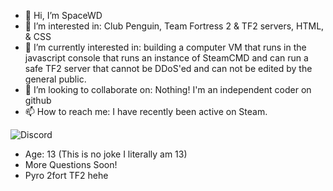 - 👋 Hi, I’m SpaceWD
- 👀 I’m interested in: Club Penguin, Team Fortress 2 & TF2 servers, HTML, & CSS
- 🌱 I’m currently interested in: building a computer VM that runs in the javascript console that runs an instance of SteamCMD and can run a safe TF2 server that cannot be DDoS'ed and can not be edited by the general public.
- 💞️ I’m looking to collaborate on: Nothing! I'm an independent coder on github
- 📫 How to reach me: I have recently been active on Steam.

![Discord](https://discord-readme-badge.vercel.app/api?id=952609750460301352)

- Age: 13 (This is no joke I literally am 13)
- More Questions Soon!
- Pyro 2fort TF2 hehe
<!---
Fuck off!
---!>
